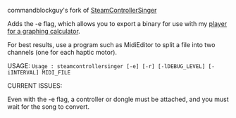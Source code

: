 commandblockguy's fork of [SteamControllerSinger](https://gitlab.com/Pilatomic/SteamControllerSinger)

Adds the -e flag, which allows you to export a binary for use with my [player for a graphing calculator](https://github.com/commandblockguy/steam-controller-ce).

For best results, use a program such as MidiEditor to split a file into two channels (one for each haptic motor).

USAGE:
`Usage : steamcontrollersinger [-e] [-r] [-lDEBUG_LEVEL] [-iINTERVAL] MIDI_FILE`

CURRENT ISSUES:

Even with the -e flag, a controller or dongle must be attached, and you must wait for the song to convert.
